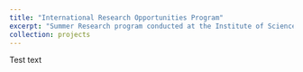 ```yaml
---
title: "International Research Opportunities Program"
excerpt: "Summer Research program conducted at the Institute of Science Tokyo under Prof. Miyoshi<br/><img src='/images/500x300.png'>"
collection: projects
---
```


Test text
